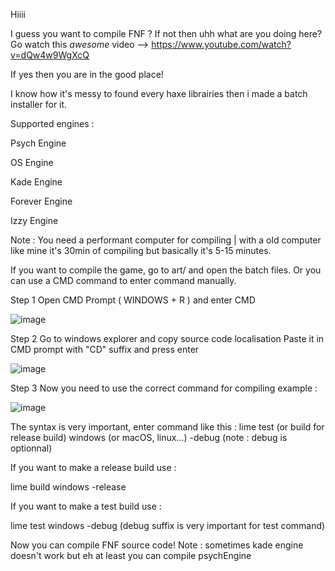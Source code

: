 Hiiii

I guess you want to compile FNF ?
If not then uhh what are you doing here? Go watch this *awesome* video --> https://www.youtube.com/watch?v=dQw4w9WgXcQ

If yes then you are in the good place!

I know how it's messy to found every haxe librairies then i made a batch installer for it.

Supported engines :

Psych Engine

OS Engine

Kade Engine

Forever Engine

Izzy Engine

Note : You need a performant computer for compiling | with a old computer like mine it's 30min of compiling but basically it's 5-15 minutes.

If you want to compile the game, go to art/ and open the batch files.
Or you can use a CMD command to enter command manually.


Step 1
Open CMD Prompt ( WINDOWS + R ) and enter CMD



![image](https://github.com/YouDevsYoupikmin/FNF-COMPILER/assets/132922421/8162b330-86d5-4c78-96b8-4dbf99e7eb71)



Step 2
Go to windows explorer and copy source code localisation
Paste it in CMD prompt with "CD" suffix and press enter

![image](https://github.com/YouDevsYoupikmin/FNF-COMPILER/assets/132922421/72529178-875f-4b77-abe6-3599915e192f)

Step 3
Now you need to use the correct command for compiling
example :
 
![image](https://github.com/YouDevsYoupikmin/FNF-COMPILER/assets/132922421/4a865346-3709-45c8-a18f-7a807b78d08a)


The syntax is very important, enter command like this : lime test (or build for release build) windows (or macOS, linux...) -debug (note : debug is optionnal)

If you want to make a release build use :

lime build windows -release

If you want to make a test build use :

lime test windows -debug (debug suffix is very important for test command)

Now you can compile FNF source code!
Note : sometimes kade engine doesn't work but eh at least you can compile psychEngine
